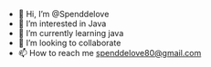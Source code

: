 - 👋 Hi, I’m @Spenddelove
- 👀 I’m interested in Java 
- 🌱 I’m currently learning java 
- 💞️ I’m looking to collaborate
- 📫 How to reach me spenddelove80@gmail.com

<!---
Spenddelove/Spenddelove is a ✨ special ✨ repository because its `README.md` (this file) appears on your GitHub profile.
You can click the Preview link to take a look at your changes.
--->
